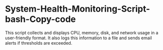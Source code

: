 # System-Health-Monitoring-Script-bash-Copy-code
This script collects and displays CPU, memory, disk, and network usage in a user-friendly format. It also logs this information to a file and sends email alerts if thresholds are exceeded.
